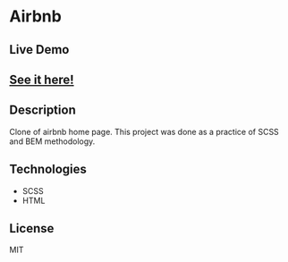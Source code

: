 # Airbnb

## Live Demo
## <a href="#" target="_blank" >See it here!</a>

## Description

Clone of airbnb home page. This project was done as a practice of SCSS and BEM methodology.

##  Technologies

- SCSS
- HTML

## License

MIT